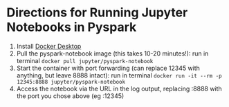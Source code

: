 # Directions for Running Jupyter Notebooks in Pyspark

1. Install [Docker Desktop](https://www.docker.com/products/docker-desktop)
2. Pull the pyspark-notebook image (this takes 10-20 minutes!):
 run in terminal `docker pull jupyter/pyspark-notebook`
3. Start the container with port forwarding (can replace 12345 with anything, but leave 8888 intact):
 run in terminal `docker run -it --rm -p 12345:8888 jupyter/pyspark-notebook`
4. Access the notebook via the URL in the log output, replacing :8888 with the port you chose above (eg :12345)